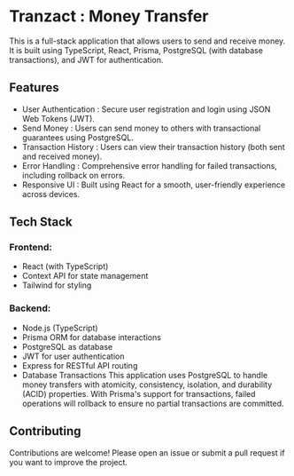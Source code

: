 # Tranzact : Money Transfer
This is a full-stack application that allows users to send and receive money. It is built using TypeScript, React, Prisma, PostgreSQL (with database transactions), and JWT for authentication.

## Features
- User Authentication : Secure user registration and login using JSON Web Tokens (JWT).
- Send Money : Users can send money to others with transactional guarantees using PostgreSQL.
- Transaction History : Users can view their transaction history (both sent and received money).
- Error Handling : Comprehensive error handling for failed transactions, including rollback on errors.
- Responsive UI : Built using React for a smooth, user-friendly experience across devices.
## Tech Stack
### Frontend:
- React (with TypeScript)
- Context API for state management
- Tailwind for styling
### Backend:
- Node.js (TypeScript)
- Prisma ORM for database interactions
- PostgreSQL as database
- JWT for user authentication
- Express for RESTful API routing
- Database Transactions
This application uses PostgreSQL to handle money transfers with atomicity, consistency, isolation, and durability (ACID) properties. With Prisma's support for transactions, failed operations will rollback to ensure no partial transactions are committed.

## Contributing
Contributions are welcome! Please open an issue or submit a pull request if you want to improve the project.
